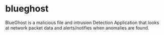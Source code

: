 # blueghost
BlueGhost is a malicious file and intrusion Detection Application that looks at network packet data and alerts/notifies when anomalies are found.

